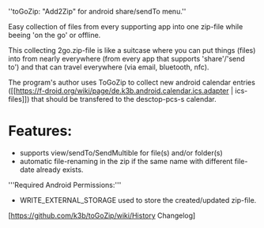 ''toGoZip: "Add2Zip" for android share/sendTo menu.''

Easy collection of files from every supporting app into one zip-file while
beeing 'on the go' or offline.

This collecting 2go.zip-file is like a suitcase where you can put things (files)
into from nearly everywhere (from every app that supports 'share'/'send to')
and that can travel everywhere (via email, bluetooth, nfc).

The program's author uses ToGoZip to collect new android calendar entries
([[https://f-droid.org/wiki/page/de.k3b.android.calendar.ics.adapter | ics-files]])
that should be transfered to the desctop-pcs-s calendar.

# Features:

* supports view/sendTo/SendMultible for file(s) and/or folder(s)
* automatic file-renaming in the zip if the same name with different file-date already exists.

'''Required Android Permissions:'''
* WRITE_EXTERNAL_STORAGE used to store the created/updated zip-file.

[https://github.com/k3b/toGoZip/wiki/History Changelog]
